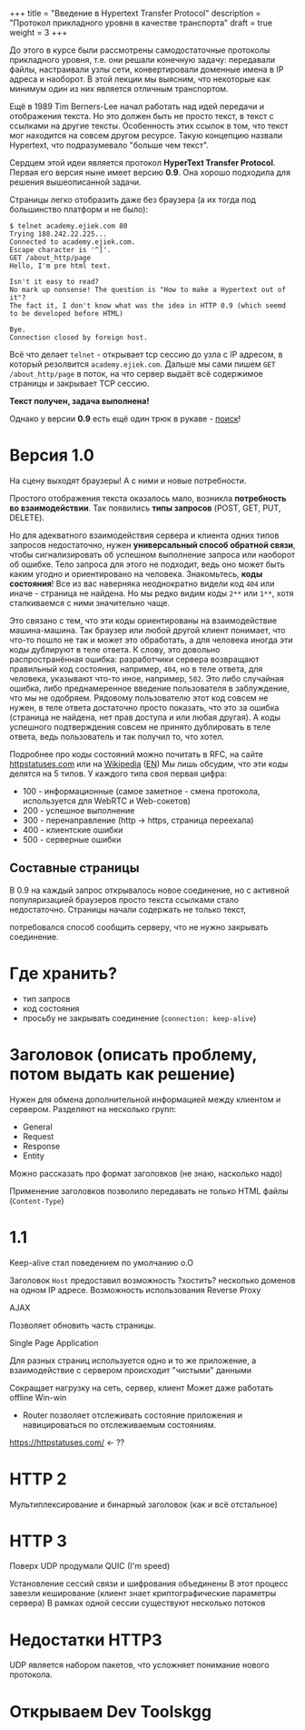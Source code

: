 +++
title = "Введение в Hypertext Transfer Protocol"
description = "Протокол прикладного уровня в качестве транспорта"
draft = true
weight = 3
+++

До этого в курсе были рассмотрены самодостаточные протоколы прикладного уровня, т.е. они решали конечную задачу: передавали файлы, настраивали узлы сети, конвертировали доменные имена в IP адреса и наоборот.
В этой лекции мы выясним, что некоторые как минимум один из них является отличным транспортом.

Ещё в 1989 Tim Berners-Lee начал работать над идей передачи и отображения текста.
Но это должен быть не просто текст, в текст с ссылками на другие тексты.
Особенность этих ссылок в том, что текст мог находится на совсем другом ресурсе.
Такую концепцию назвали Hypertext, что подразумевало "больше чем текст".

Сердцем этой идеи является протокол **HyperText Transfer Protocol**.
Первая его версия ныне имеет версию **0.9**.
Она хорошо подходила для решения вышеописанной задачи.

Страницы легко отобразить даже без браузера (а их тогда под большинство платформ и не было):

```
$ telnet academy.ejiek.com 80
Trying 188.242.22.225...
Connected to academy.ejiek.com.
Escape character is '^]'.
GET /about_http/page
Hello, I'm pre html text.

Isn't it easy to read?
No mark up nonsense! The question is "How to make a Hypertext out of it"?
The fact it, I don't know what was the idea in HTTP 0.9 (which seemd to be developed before HTML)

Bye.
Connection closed by foreign host.
```

Всё что делает `telnet` - открывает tcp сессию до узла с IP адресом, в который резолвится `academy.ejiek.com`.
Дальше мы сами пишем `GET /about_http/page` в поток, на что сервер выдаёт всё содержимое страницы и закрывает TCP сессию.

**Текст получен, задача выполнена!**

Однако у версии **0.9** есть ещё один трюк в рукаве - [поиск](https://www.w3.org/Addressing/Search.html)!


# Версия 1.0


На сцену выходят браузеры!
А с ними и новые потребности.

Простого отображения текста оказалось мало, возникла **потребность во взаимодействии**.
Так появились **типы запросов** (POST, GET, PUT, DELETE).

Но для адекватного взаимодействия сервера и клиента одних типов запросов недостаточно, нужен **универсальный способ обратной связи**, чтобы сигнализировать об успешном выполнение запроса или наоборот об ошибке.
Тело запроса для этого не подходит, ведь оно может быть каким угодно и ориентировано на человека.
Знакомьтесь, **коды состояния**!
Все из вас наверняка неоднократно видели код `404` или иначе - страница не найдена.
Но мы редко видим коды `2**` или `1**`, хотя сталкиваемся с ними значительно чаще.

Это связано с тем, что эти коды ориентированы на взаимодействие машина-машинa.
Так браузер или любой другой клиент понимает, что что-то пошло не так и может это обработать, а для человека иногда эти коды дублируют в теле ответа.
К слову, это довольно распространённая ошибка: разработчики сервера возвращают правильный код состояния, например, `404`, но в теле ответа, для человека, указывают что-то иное, например, `502`.
Это либо случайная ошибка, либо преднамеренное введение пользователя в заблуждение, что мы не одобряем.
Рядовому пользователю этот код совсем не нужен, в теле ответа достаточно просто показать, что это за ошибка (страница не найдена, нет прав доступа и или любая другая).
А коды успешного подтверждения совсем не принято дублировать в теле ответа, ведь пользователь и так получил то, что хотел.


Подробнее про коды состояний можно почитать в RFC, на сайте [httpstatuses.com](https://httpstatuses.com/) или на [Wikipedia](https://ru.wikipedia.org/wiki/%D0%A1%D0%BF%D0%B8%D1%81%D0%BE%D0%BA_%D0%BA%D0%BE%D0%B4%D0%BE%D0%B2_%D1%81%D0%BE%D1%81%D1%82%D0%BE%D1%8F%D0%BD%D0%B8%D1%8F_HTTP) ([EN](https://en.wikipedia.org/wiki/List_of_HTTP_status_codes))
Мы лишь обсудим, что эти коды делятся на 5 типов.
У каждого типа своя первая цифра:

* 100 - информационные (самое заметное - смена протокола, используется для WebRTC и Web-сокетов)
* 200 - успешное выполнение
* 300 - перенаправление (http ->  https, страница переехала)
* 400 - клиентские ошибки
* 500 - серверные ошибки

## Составные страницы

В 0.9 на каждый запрос открывалось новое соединение, но с активной популяризацией браузеров просто текста ссылками стало недостаточно.
Страницы начали содержать не только текст, 

потребовался способ сообщить серверу, что не нужно закрывать соединение.

# Где хранить?

* тип запросв
* код состояния
* просьбу не закрывать соединение (`connection: keep-alive`)

# Заголовок (описать проблему, потом выдать как решение)

Нужен для обмена дополнительной информацией между клиентом и сервером.
Разделяют на несколько групп:

* General
* Request
* Response
* Entity

Можно рассказать про формат заголовков (не знаю, насколько надо)

Применение заголовков позволило передавать не только HTML файлы (`Content-Type`)

# 1.1

Keep-alive стал поведением по умолчанию о.О

Заголовок `Host` предоставил возможность ?хостить? несколько доменов на одном IP адресе.
Возможность использования Reverse Proxy

AJAX

Позволяет обновить часть страницы.

Single Page Application

Для разных страниц используется одно и то же приложение, а взаимодействие с сервером происходит "чистыми" данными

Сокращает нагрузку на сеть, сервер, клиент
Может даже работать offline
Win-win

* Router позволяет отслеживать состояние приложения и навицироваться по
отслеживаемым состояниям.


https://httpstatuses.com/ <- ??

# HTTP 2
Мультиплексирование и бинарный заголовок (как и всё отстальное)

# HTTP 3
Поверх UDP продумали QUIC (I'm speed)

Установление сессий связи и шифрования объединены
В этот процесс завезли кеширование (клиент знает криптографические параметры сервера)
В рамках одной сессии существуют несколько потоков

# Недостатки HTTP3

UDP является набором пакетов, что усложняет понимание нового протокола.

# Открываем Dev Toolskgg
